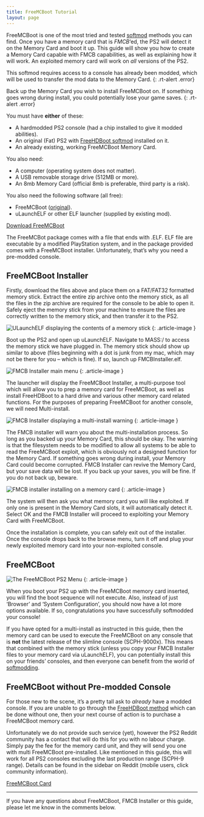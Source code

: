 ```yaml
---
title: FreeMCBoot Tutorial
layout: page
---
```


FreeMCBoot is one of the most tried and tested [softmod](https://revive.today/ps2/softmodding/) methods you can find. Once you have a memory card that is _FMCB_‘ed, the PS2 will detect it on the Memory Card and boot it up. This guide will show you how to create a Memory Card capable with FMCB capabilities, as well as explaining how it will work. An exploited memory card will work on _all_ versions of the PS2.

This softmod requires access to a console has already been modded, which will be used to transfer the mod data to the Memory Card.
{: .rt-alert .error}

Back up the Memory Card you wish to install FreeMCBoot on. If something goes wrong during install, you could potentially lose your game saves.
{: .rt-alert .error}

You must have **either** of these:

* A hardmodded PS2 console (had a chip installed to give it modded abilities).
* An original (Fat) PS2 with [FreeHDBoot softmod](https://revive.today/ps2/freehdboot-tutorial/) installed on it.
* An already existing, working FreeMCBoot Memory Card.

You also need:

* A computer (operating system does not matter).
* A USB removable storage drive (512MB or more).
* An 8mb Memory Card (official 8mb is preferable, third party is a risk).

You also need the following software (all free):

* FreeMCBoot ([original](http://ichiba.geocities.jp/ysai187/PS2/FMCB/index.htm)).
* uLaunchELF or other ELF launcher (supplied by existing mod).

<div class="text-center">
	<p class="rt-button"><a href="https://revive.today/wp-content/uploads/2016/09/FMCBInstaller-1.952.zip">Download FreeMCBoot</a></p>
</div>

The FreeMCBot package comes with a file that ends with .ELF. ELF file are executable by a modified PlayStation system, and in the package provided comes with a FreeMCBoot installer. Unfortunately, that’s why you need a pre-modded console.

## FreeMCBoot Installer

Firstly, download the files above and place them on a FAT/FAT32 formatted memory stick. Extract the entire zip archive onto the memory stick, as all the files in the zip archive are required for the console to be able to open it. Safely eject the memory stick from your machine to ensure the files are correctly written to the memory stick, and then transfer it to the PS2.

![ULaunchELF displaying the contents of a memory stick](https://revive.today/wp-content/uploads/2016/09/DSC_0011_O-1024x592.jpg)
{: .article-image }

Boot up the PS2 and open up uLaunchELF. Navigate to MASS:/ to access the memory stick we have plugged in. The memory stick should show up similar to above (files beginning with a dot is junk from my mac, which may not be there for you – which is fine). If so, launch up FMCBInstaller.elf.

![FMCB Installer main menu](https://revive.today/wp-content/uploads/2016/09/DSC_0012_O-1024x520.jpg)
{: .article-image }

The launcher will display the FreeMCBoot Installer, a multi-purpose tool which will allow you to prep a memory card for FreeMCBoot, as well as install FreeHDBoot to a hard drive and various other memory card related functions. For the purposes of preparing FreeMCBoot for another console, we will need Multi-install.

![FMCB Installer displaying a multi-install warning](https://revive.today/wp-content/uploads/2016/09/DSC_0013_O-1024x569.jpg)
{: .article-image }

The FMCB installer will warn you about the multi-installation process. So long as you backed up your Memory Card, this should be okay. The warning is that the filesystem needs to be modified to allow all systems to be able to read the FreeMCBoot exploit, which is obviously not a designed function for the Memory Card. If something goes wrong during install, your Memory Card could become corrupted. FMCB Installer can revive the Memory Card, but your save data will be lost. If you back up your saves, you will be fine. If you do not back up, beware.

![FMCB installer installing on a memory card](https://revive.today/wp-content/uploads/2016/09/DSC_0014_O-1024x581.jpg)
{: .article-image }

The system will then ask you what memory card you will like exploited. If only one is present in the Memory Card slots, it will automatically detect it. Select OK and the FMCB Installer will proceed to exploiting your Memory Card with FreeMCBoot.

Once the installation is complete, you can safely exit out of the installer. Once the console drops back to the browse menu, turn it off and plug your newly exploited memory card into your non-exploited console.

## FreeMCBoot

![The FreeMCBoot PS2 Menu](https://revive.today/wp-content/uploads/2016/09/DSC_0001_O-1024x578.jpg)
{: .article-image }

When you boot your PS2 up with the FreeMCBoot memory card inserted, you will find the boot sequence will not execute. Also, instead of just ‘Browser’ and ‘System Configuration’, you should now have a lot more options available. If so, congratulations you have successfully softmodded your console!

If you have opted for a multi-install as instructed in this guide, then the memory card can be used to execute the FreeMCBoot on any console that is **not** the latest release of the slimline console (SCPH-9000x). This means that combined with the memory stick (unless you copy your FMCB Installer files to your memory card via uLaunchELF), you can potentially install this on your friends’ consoles, and then everyone can benefit from the world of [softmodding](https://revive.today/ps2/softmodding/).

## FreeMCBoot without Pre-modded Console

For those new to the scene, it’s a pretty tall ask to _already_ have a modded console. If you are unable to go through the [FreeHDBoot method](https://revive.today/ps2/freehdboot-tutorial/) which can be done without one, then your next course of action is to purchase a FreeMCBoot memory card.

Unfortunately we do not provide such service (yet), however the PS2 Reddit community has a contact that will do this for you with no labour charge. Simply pay the fee for the memory card unit, and they will send you one with multi FreeMCBoot pre-installed. Like mentioned in this guide, this will work for all PS2 consoles excluding the last production range (SCPH-9 range). Details can be found in the sidebar on Reddit (mobile users, click community information).

<div class="text-center">
	<p class="rt-button"><a href="https://www.reddit.com/r/ps2/">FreeMCBoot Card</a></p>
</div>

* * *

If you have any questions about FreeMCBoot, FMCB Installer or this guide, please let me know in the comments below.
